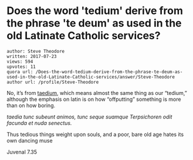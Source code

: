 # Does the word 'tedium' derive from the phrase 'te deum' as used in the old Latinate Catholic services?

	author: Steve Theodore
	written: 2017-07-23
	views: 594
	upvotes: 11
	quora url: /Does-the-word-tedium-derive-from-the-phrase-te-deum-as-used-in-the-old-Latinate-Catholic-services/answer/Steve-Theodore
	author url: /profile/Steve-Theodore


No, it’s from [taedium](http://www.perseus.tufts.edu/hopper/text?doc=Perseus:text:1999.04.0059:entry=taedium), which means almost the same thing as our “tedium,” although the emphasis on latin is on how “offputting” something is more than on how boring.

_taedia tunc subeunt animos, tunc seque suamque 
Terpsichoren odit facunda et nuda senectus._ 

Thus tedious things weight upon souls, 
and a poor, bare old age hates its own dancing muse

Juvenal 7.35


